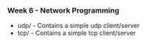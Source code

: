 ### Week 6 - Network Programming

* udp/ - Contains a simple udp client/server
* tcp/ - Contains a simple tcp client/server

